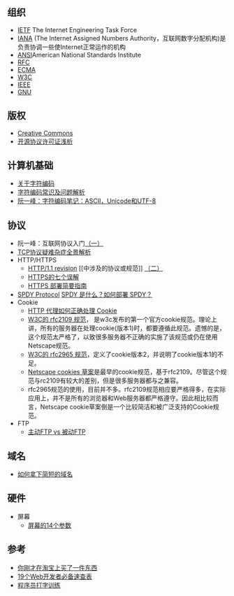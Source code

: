 ## 组织
* [IETF](http://www.ietf.org) The Internet Engineering Task Force
* [IANA](http://www.iana.org/) (The Internet Assigned Numbers Authority，互联网数字分配机构)是负责协调一些使Internet正常运作的机构
* [ANSI](http://ansi.org/)American National Standards Institute
* [RFC](http://www.ietf.org/rfc.html)
* [ECMA](http://www.ecma-international.org/)
* [W3C](http://www.w3.org/)
* [IEEE](http://www.ieee.org/)
* [GNU](http://www.gnu.org/)

## 版权
* [Creative Commons](http://creativecommons.org/)
* [开源协议许可证浅析](http://blog.csdn.net/kindazrael/article/details/7055275)

## 计算机基础
* [关于字符编码](http://www.cnblogs.com/KevinYang/archive/2010/06/18/1760597.html)
* [字符编码常识及问题解析](http://blog.jobbole.com/76376/)
* [阮一峰：字符编码笔记：ASCII，Unicode和UTF-8](http://www.ruanyifeng.com/blog/2007/10/ascii_unicode_and_utf-8.html)

## 协议
* 阮一峰：互联网协议入门[（一）](http://www.ruanyifeng.com/blog/2012/05/internet_protocol_suite_part_i.html)
* [TCP协议疑难杂症全景解析](http://blog.jobbole.com/67283/)
* HTTP/HTTPS
    * [HTTP/1.1 revision](http://www.ietf.org/rfc/rfc2616.txt)  [[中涉及的协议或规范]] [（二）](http://www.ruanyifeng.com/blog/2012/06/internet_protocol_suite_part_ii.html)
    * [HTTPS的七个误解](http://www.ruanyifeng.com/blog/2011/02/seven_myths_about_https.html)
    * [HTTPS 部署简要指南](http://segmentfault.com/a/1190000000403888)
* [SPDY Protocol](http://dev.chromium.org/spdy/spdy-protocol) [SPDY 是什么？如何部署 SPDY？](http://www.geekpark.net/read/view/158198)
* Cookie
    * [HTTP 代理如何正确处理 Cookie](http://www.ibm.com/developerworks/cn/java/j-cookie/#N100E0)
    * [W3C的 rfc2109 规范](http://www.w3.org/Protocols/rfc2109/rfc2109.txt)， 是w3c发布的第一个官方cookie规范。理论上讲，所有的服务器在处理cookie(版本1)时，都要遵循此规范。遗憾的是，这个规范太严格了，以致很多服务器不正确的实施了该规范或仍在使用Netscape规范。
    * [W3C的 rfc2965 规范](http://www.w3.org/Protocols/rfc2109/rfc2109.txt)，定义了cookie版本2，并说明了cookie版本1的不足。
    * [Netscape cookies 草案](http://wp.netscape.com/eng/mozilla/3.0/handbook/javascript/cookies.htm)是最早的cookie规范，基于rfc2109。尽管这个规范与rc2109有较大的差别，但是很多服务器都与之兼容。
    * rfc2965规范的使用，目前并不多。rfc2109规范相应要严格得多，在实际应用上，并不是所有的浏览器和Web服务器都严格遵守。因此相比较而言，Netscape cookie草案倒是一个比较简洁和被广泛支持的Cookie规范。
* FTP
    * [主动FTP vs 被动FTP](http://bbs.chinaunix.net/thread-574966-1-1.html)

## 域名
* [如何拿下简短的域名](http://meditic.com/how-to-find-short-domain-names/)

## 硬件
*  屏幕
    * [屏幕的14个参数](http://www.guokr.com/article/321900/)

## 参考
* [你刚才在淘宝上买了一件东西](http://www.cnblogs.com/willsonchan/archive/2012/01/21/2328427.html)
* [19个Web开发者必备速查表](http://www.cnblogs.com/Peter-Luo/archive/2012/03/30/2425205.html)
* [程序员打字训练](http://typing.io/lessons)
